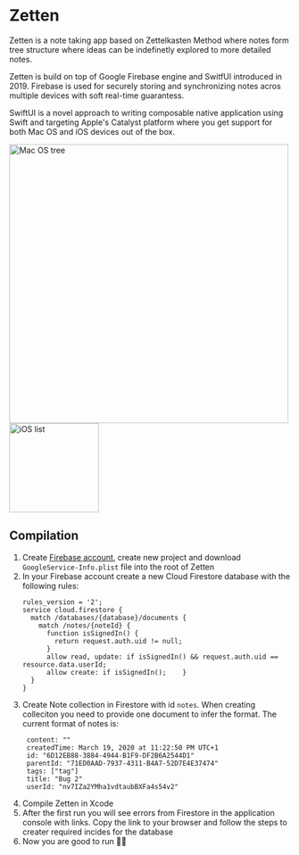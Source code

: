 # Zetten

Zetten is a note taking app based on Zettelkasten Method where notes form tree structure where ideas can
be indefinetly explored to more detailed notes.

Zetten is build on top of Google Firebase engine and SwitfUI introduced in 2019. Firebase is used for securely storing and
synchronizing notes acros multiple devices with soft real-time guarantess.

SwiftUI is a novel approach to writing composable native application using Swift and targeting Apple's Catalyst platform where
you get support for both Mac OS and iOS devices out of the box.

<img src="https://github.com/hrvolapeter/zetten/blob/master/images/mac_tree.png" 
alt="Mac OS tree" width="500"/>
<img src="https://github.com/hrvolapeter/zetten/blob/master/images/simulator_list.png" 
alt="iOS list" width="160"/>

## Compilation
1. Create [Firebase account](https://firebase.google.com), create new project and download `GoogleService-Info.plist` file into the root of Zetten
2. In your Firebase account create a new Cloud Firestore database with the following rules:
    ```
    rules_version = '2';
    service cloud.firestore {
      match /databases/{database}/documents {
        match /notes/{noteId} {
          function isSignedIn() {
            return request.auth.uid != null;
          }
          allow read, update: if isSignedIn() && request.auth.uid == resource.data.userId;
          allow create: if isSignedIn();    }
      }
    }
    ```
3. Create Note collection in Firestore with id `notes`. When creating colleciton you need to provide one document to infer the format.
   The current format of notes is:
   ```
    content: ""
    createdTime: March 19, 2020 at 11:22:50 PM UTC+1
    id: "6D12EB88-3884-4944-B1F9-DF2B6A2544D1"
    parentId: "71ED0AAD-7937-4311-B4A7-52D7E4E37474"
    tags: ["tag"]
    title: "Bug 2"
    userId: "nv7IZa2YMha1vdtaubBXFa4s54v2"
   ```
4. Compile Zetten in Xcode
5. After the first run you will see errors from Firestore in the application console with links. Copy the link to your browser
   and follow the steps to creater required incides for the database
6. Now you are good to run 🏃‍♂️
